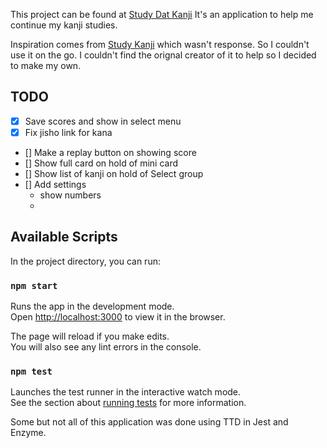 This project can be found at <a href="https://vlw2.com/kanji" target="_blank">Study Dat Kanji</a>
It's an application to help me continue my kanji studies.

Inspiration comes from <a href="http://studykanji.net/kanjiquiz/" target="_blank">Study Kanji</a> which wasn't response. So I couldn't use it on the go.
I couldn't find the orignal creator of it to help so I decided to make my own.

## TODO

- [x] Save scores and show in select menu
- [x] Fix jisho link for kana
- [] Make a replay button on showing score
- [] Show full card on hold of mini card
- [] Show list of kanji on hold of Select group
- [] Add settings
  - show numbers
  -

## Available Scripts

In the project directory, you can run:

### `npm start`

Runs the app in the development mode.<br>
Open [http://localhost:3000](http://localhost:3000) to view it in the browser.

The page will reload if you make edits.<br>
You will also see any lint errors in the console.

### `npm test`

Launches the test runner in the interactive watch mode.<br>
See the section about [running tests](https://facebook.github.io/create-react-app/docs/running-tests) for more information.

Some but not all of this application was done using TTD in Jest and Enzyme.
